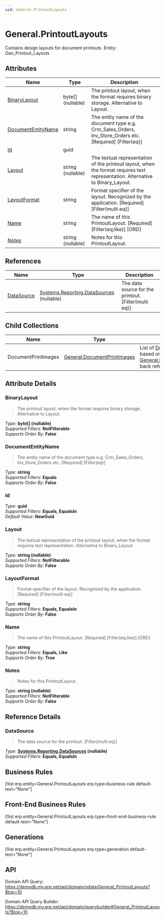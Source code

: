 ```yaml
---
uid: General.PrintoutLayouts
---
```

# General.PrintoutLayouts

Contains design layouts for document printouts. Entity: Gen_Printout_Layouts

## Attributes

| Name | Type | Description |
| ---- | ---- | --- |
| [BinaryLayout](General.PrintoutLayouts.md#binarylayout) | byte[] (nullable) | The printout layout, when the format requires binary storage. Alternative to Layout. 
| [DocumentEntityName](General.PrintoutLayouts.md#documententityname) | string | The entity name of the document type e.g. Crm_Sales_Orders, Inv_Store_Orders etc. [Required] [Filter(eq)] 
| [Id](General.PrintoutLayouts.md#id) | guid |  
| [Layout](General.PrintoutLayouts.md#layout) | string (nullable) | The textual representation of the printout layout, when the format requires text representation. Alternative to Binary_Layout. 
| [LayoutFormat](General.PrintoutLayouts.md#layoutformat) | string | Format specifier of the layout. Recognized by the application. [Required] [Filter(multi eq)] 
| [Name](General.PrintoutLayouts.md#name) | string | The name of this PrintoutLayout. [Required] [Filter(eq;like)] [ORD] 
| [Notes](General.PrintoutLayouts.md#notes) | string (nullable) | Notes for this PrintoutLayout. 

## References

| Name | Type | Description |
| ---- | ---- | --- |
| [DataSource](General.PrintoutLayouts.md#datasource) | [Systems.Reporting.DataSources](Systems.Reporting.DataSources.md) (nullable) | The data source for the printout. [Filter(multi eq)] |

## Child Collections

| Name | Type | Description |
| ---- | ---- | --- |
| DocumentPrintImages | [General.DocumentPrintImages](General.DocumentPrintImages.md) | List of [DocumentPrintImage](General.DocumentPrintImages.md) child objects, based on the [General.DocumentPrintImage.PrintoutLayout](General.DocumentPrintImages.md#printoutlayout) back reference 


## Attribute Details

### BinaryLayout

> The printout layout, when the format requires binary storage. Alternative to Layout.

_Type_: **byte[] (nullable)**  
_Supported Filters_: **NotFilterable**  
_Supports Order By_: **False**  

### DocumentEntityName

> The entity name of the document type e.g. Crm_Sales_Orders, Inv_Store_Orders etc. [Required] [Filter(eq)]

_Type_: **string**  
_Supported Filters_: **Equals**  
_Supports Order By_: **False**  

### Id

_Type_: **guid**  
_Supported Filters_: **Equals, EqualsIn**  
_Default Value_: **NewGuid**  

### Layout

> The textual representation of the printout layout, when the format requires text representation. Alternative to Binary_Layout.

_Type_: **string (nullable)**  
_Supported Filters_: **NotFilterable**  
_Supports Order By_: **False**  

### LayoutFormat

> Format specifier of the layout. Recognized by the application. [Required] [Filter(multi eq)]

_Type_: **string**  
_Supported Filters_: **Equals, EqualsIn**  
_Supports Order By_: **False**  

### Name

> The name of this PrintoutLayout. [Required] [Filter(eq;like)] [ORD]

_Type_: **string**  
_Supported Filters_: **Equals, Like**  
_Supports Order By_: **True**  

### Notes

> Notes for this PrintoutLayout.

_Type_: **string (nullable)**  
_Supported Filters_: **NotFilterable**  
_Supports Order By_: **False**  


## Reference Details

### DataSource

> The data source for the printout. [Filter(multi eq)]

_Type_: **[Systems.Reporting.DataSources](Systems.Reporting.DataSources.md) (nullable)**  
_Supported Filters_: **Equals, EqualsIn**  



## Business Rules

[!list erp.entity=General.PrintoutLayouts erp.type=business-rule default-text="None"]

## Front-End Business Rules

[!list erp.entity=General.PrintoutLayouts erp.type=front-end-business-rule default-text="None"]

## Generations

[!list erp.entity=General.PrintoutLayouts erp.type=generation default-text="None"]

## API

Domain API Query:
<https://demodb.my.erp.net/api/domain/odata/General_PrintoutLayouts?$top=10>

Domain API Query Builder:
<https://demodb.my.erp.net/api/domain/querybuilder#General_PrintoutLayouts?$top=10>

